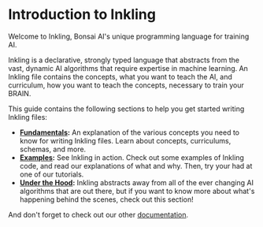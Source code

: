# Introduction to Inkling

Welcome to Inkling, Bonsai AI's unique programming language for training AI.

Inkling is a declarative, strongly typed language that abstracts from the vast, dynamic AI algorithms that require expertise in machine learning. An Inkling file contains the concepts, what you want to teach the AI, and curriculum, how you want to teach the concepts, necessary to train your BRAIN.

This guide contains the following sections to help you get started writing Inkling files:

* **[Fundamentals][1]:** An explanation of the various concepts you need to know for writing Inkling files. Learn about concepts, curriculums, schemas, and more.
* **[Examples][2]:** See Inkling in action. Check out some examples of Inkling code, and read our explanations of what and why. Then, try your had at one of our tutorials.
* **[Under the Hood][3]:** Inkling abstracts away from all of the ever changing AI algorithms that are out there, but if you want to know more about what's happening behind the scenes, check out this section!

And don't forget to check out our other [documentation][10].

[1]: #inkling-fundamentals
[2]: #examples
[3]: #under-the-hood
[10]: http://docs.bons.ai/
